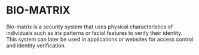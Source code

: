 # BIO-MATRIX
Bio-matrix is a security system that uses physical characteristics of individuals such as iris patterns or facial features to verify their identity.  
This system can later be used in applications or websites for access control and identity verification.
